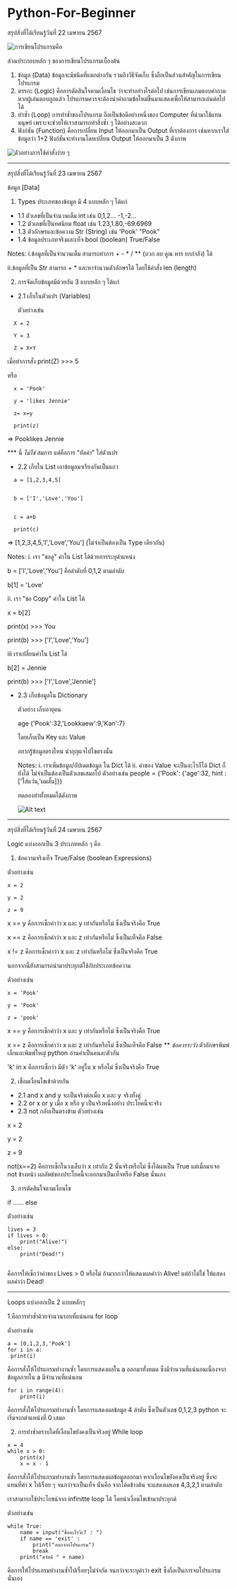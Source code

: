 # Python-For-Beginner

สรุปสิ่งที่ได้เรียนรู้วันที่ 22 เมษายน 2567

![การเขียนโปรแกรมคือ](Coding.png)

ส่วนประกอบหลัก ๆ ของการเขียนโปรแกรมเบื้องต้น 

1. ข้อมูล (Data) 
ข้อมูลจะมีชนิดที่แตกต่างกัน รวมถึงวิธีจัดเก็บ ซึ่งถือเป็นส่วนสำคัญในการเขียนโปรแกรม
2. ตรรกะ (Logic) คือการตัดสินใจตามเงื่อนไข ว่าจะทำอย่างไรต่อไป เช่นการเขียนเกมตอบคำถาม หากผู้เล่นตอบถูกแล้ว โปรแกรมควรจะต้องนำคำถามข้อใหม่ขึ้นมาแสดงเพื่อให้สามารถเล่นต่อไปได้ 
3. ทำซ้ำ (Loop) การทำซ้ำของโปรแกรม ถือเป็นข้อดีอย่างหนึ่งของ Computer ที่นำมาใช้แทนมนุษย์ เพราะจะช่วยให้เราสามารถทำสิ่งซ้ำ ๆ ได้อย่างสะดวก
4. ฟังก์ชัน (Function) คือการเปลี่ยน Input ให้ออกมาเป็น Output ที่เราต้องการ เช่นหากเราใส่ข้อมูลว่า 1+2 ฟังก์ชันจะทำงานโดยเปลี่ยน Output ให้ออกมาเป็น 3 ดังภาพ

![ตัวอย่างการใช้คำสั่งง่าย ๆ](Simple.png)

---

สรุปสิ่งที่ได้เรียนรู้วันที่ 23 เมษายน 2567

ข้อมูล [Data]

1. Types ประเภทของข้อมูล มี 4 แบบหลัก ๆ ได้แก่
- 1.1 ตัวเลขที่เป็นจำนวนเต็ม int เช่น 0,1,2...   -1,-2...
- 1.2 ตัวเลขที่เป็นทศนิยม float เช่น 1.23,1.80,-69.6969
- 1.3 ตัวอักษรและข้อความ Str (String) เช่น 'Pook' "Pook"
- 1.4 ข้อมูลประเภทจริงและเท็จ bool (boolean) True/False 

Notes: 
i.ข้อมูลที่เป็นจำนวนเต็ม สามารถทำการ + - * / ** (บวก ลบ คูณ หาร ยกกำลัง) ได้

ii.ข้อมูลที่เป็น Str สามารถ + * และหาจำนวนตัวอักษรได้ โดยใช้คำสั่ง len (length)


2. การจัดเก็บข้อมูลมีด้วยกัน 3 แบบหลัก ๆ ได้แก่
- 2.1 เก็บในตัวแปร (Variables) 

  ตัวอย่างเข่น

```
  X = 2 

  Y = 3

  Z = X+Y 
```

  เมื่อทำการสั่ง print(Z) >>> 5  

  หรือ 

```
  x = 'Pook' 

  y = 'likes Jennie' 

  z= x=y 

  print(z)

  ```
  
  => Pooklikes Jennie

  *** นี่ _ไม่ใช่_ สมการ แต่คือการ "ยัดค่า" ใส่ตัวแปร



- 2.2 เก็บใน List เอาข้อมูลมาเรียงกันเป็นแถว

```
  a = [1,2,3,4,5]


  b = ['I','Love','You']


  c = a+b 

  print(c)
```
  
  => [1,2,3,4,5,'I','Love','You'] (ไม่จำเป็นต้องเป็น Type เดียวกัน) 


  Notes: 
  i. เรา "ขอดู" ค่าใน List ได้ด้วยการระบุตำแหน่ง 


  b = ['I','Love','You'] คือลำดับที่ 0,1,2 ตามลำดับ


  b[1] = 'Love'

  ii. เรา "ขอ Copy" ค่าใน List ได้


  x = b[2]


  print(x) >>> You


  print(b) >>> ['I','Love','You']

  iii เราเปลี่ยนค่าใน List ได้ 

  b[2] = Jennie 

  print(b) >>> ['I','Love','Jennie']

- 2.3 เก็บข้อมูลใน Dictionary 

  ตัวอย่าง เก็บอายุคน 

  age {'Pook':32,'Lookkaew':9,'Kan':7}

  โดยเก็บเป็น Key และ Value

  อยากรู้ข้อมูลตรงไหน นำกุญแจไปไขตรงนั้น 

  Notes: 
  i. เราเพิ่มข้อมูล/อัปเดตข้อมูล ใน Dict ได้
  ii. ค่าของ Value จะเป็นอะไรก็ได้ Dict ก็ยังได้ ไม่จำเป็นต้องเป็นตัวเลขเสมอไป
  ตัวอย่างเช่น people = {'Pook': {'age':32, hint : ['ใส่แว่น,'ผมสั้น]}}

  ทดลองทำทั้งหมดได้ดังภาพ

  ![Alt text](datasimple.png)

---

สรุปสิ่งที่ได้เรียนรู้วันที่ 24 เมษายน 2567

Logic แบ่งออกเป็น 3 ประเภทหลัก ๆ คือ

1. ข้อความจริงเท็จ True/False (boolean Expressions)

ตัวอย่างเช่น 

```
x = 2

y = 2

z = 9
```

x == y 
คือการเช็กค่าว่า x และ y เท่ากันหรือไม่ ซึ่งเป็นจริงคือ True

x == z คือการเช็กค่าว่า x และ z เท่ากันหรือไม่ ซึ่งเป็นเท็จคือ False

x != z คือการเช็กค่าว่า x และ z เท่ากันหรือไม่ ซึ่งเป็นจริงคือ True 

นอกจากนี้ยังสามารถนำมาประยุกต์ใช้กับประเภทข้อความ

ตัวอย่างเช่น 
```
x = 'Pook'

y = 'Pook'

z = 'pook'
```

x == y คือการเช็กค่าว่า x และ y เท่ากันหรือไม่ ซึ่งเป็นจริงคือ True

x == z คือการเช็กค่าว่า x และ z เท่ากันหรือไม่ ซึ่งเป็นเท็จคือ False  ** _ข้อควรระวัง_ ตัวอักษรพิมพ์เล็กและพิมพ์ใหญ่ python อ่านค่าเป็นคนละตัวกัน 

'k' in x คือการเช็กว่า มีตัว 'k' อยู่ใน x หรือไม่ ซึ่งเป็นจริงคือ True 


2. เชื่อมเงื่อนไขเข้าด้วยกัน 
- 2.1 and x and y จะเป็นจริงต่อเมื่อ x และ y จริงทั้งคู่
- 2.2 or  x or y เมื่อ x หรือ y เป็นจริงหนึ่งอย่าง ประโยคนี้จะจริง
- 2.3 not กลับเป็นตรงข้าม 
ตัวอย่างเช่น 

x = 2

y = 2 

z = 9 

not(x==2) คือการเช็กในวงเล็บว่า x เท่ากับ 2 นั้นจริงหรือไม่ ซึ่งได้ผลเป็น True แต่เมื่อมาเจอ not ข้างหน้า ผลลัพธ์ของประโยคนี้จะออกมาเป็นเท็จหรือ False นั่นเอง 

3. การตัดสินใจตามเงื่อนไข 

if ...... else 

ตัวอย่างเช่น 

```
lives = 3
if lives > 0:
    print("Alive!")
else:
    print("Dead!")
    
```       

คือการให้เช็กว่าค่าของ Lives > 0 หรือไม่ ถ้ามากกว่าให้แสดงผลคำว่า 
Alive! แต่ถ้าไม่ใช่ ให้แสดงผลคำว่า Dead! 

----
Loops แบ่งออกเป็น 2 แบบหลักๆ 

1.คือการทำซ้ำด้วยจำนวนรอบที่แน่นอน for loop

ตัวอย่างเช่น 

```  
a = [0,1,2,3,'Pook']
for i in a:
 print(i)
```  
คือการสั่งให้โปรแกรมทำงานซ้ำ โดยการแสดงผลใน a ออกมาทั้งหมด ซึ่งมีจำนวนที่แน่นอนเนื่องจากข้อมูลภายใน a มีจำนวนที่แน่นอน

```
for i in range(4):
    print(i)
```

คือการสั่งให้โปรแกรมทำงานซ้ำ โดยการแสดงผลข้อมูล 4 ลำดับ ซึ่งเป็นตัวเลข 0,1,2,3 python จะเริ่มจากตำแหน่งที่ 0 เสมอ


2. การทำซ้ำตราบใดที่เงื่อนไขยังคงเป็นจริงอยู่ While loop 

```
x = 4
while x > 0:
    print(x)
    x = x - 1
```
คือการสั่งให้โปรแกรมทำงานซ้ำ โดยการแสดงผลข้อมูลออกมา หากเงื่อนไขยังคงเป็นจริงอยู่ ซึ่งจะแทนที่ค่า x ไปเรื่อย ๆ จนกว่าจะเป็นเท็จ นั่นคือ จากโค้ดข้างต้น จะแสดงผลเลข 4,3,2,1 ตามลำดับ 


เราสามารถใช้ประโยชน์จาก infinitte loop ได้ โดยนำเงื่อนไขเข้ามาประยุกต์ 

ตัวอย่างเช่น 

```
while True:
    name = input("ชื่ออะไรจ๊ะ? : ")
    if name == 'exit' :
        print("ออกจากโปรแกรม")
        break
    print("สวัสดี " + name)
```

คือการให้โปรแกรมทำงานซ้ำไปเรื่อยๆไม่จำกัด จนกว่าจะระบุคำว่า 
exit ซึ่งถือเป็นการจบโปรแกรมนั่นเอง 
